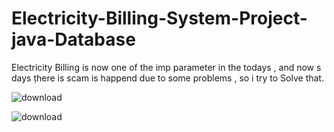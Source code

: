 # Electricity-Billing-System-Project-java-Database
Electricity Billing is now one of the imp parameter in the todays , and now s days ṭhere is scam is happend due to some problems , so i try to Solve that.



![download](https://github.com/user-attachments/assets/ea4a5633-41db-400f-999f-80082d49bf8e)



![download](https://github.com/user-attachments/assets/bdcc1632-976d-42a3-a564-4b2434e9ca5d)
